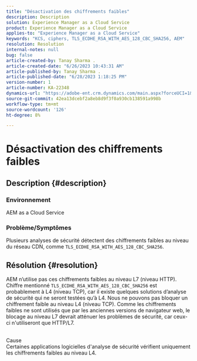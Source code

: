 ```yaml
---
title: "Désactivation des chiffrements faibles"
description: Description
solution: Experience Manager as a Cloud Service
product: Experience Manager as a Cloud Service
applies-to: "Experience Manager as a Cloud Service"
keywords: "KCS, ciphers, TLS_ECDHE_RSA_WITH_AES_128_CBC_SHA256, AEM"
resolution: Resolution
internal-notes: null
bug: false
article-created-by: Tanay Sharma .
article-created-date: "6/26/2023 10:43:31 AM"
article-published-by: Tanay Sharma .
article-published-date: "6/28/2023 1:18:25 PM"
version-number: 1
article-number: KA-22348
dynamics-url: "https://adobe-ent.crm.dynamics.com/main.aspx?forceUCI=1&pagetype=entityrecord&etn=knowledgearticle&id=5e242c46-0e14-ee11-8f6e-6045bd006295"
source-git-commit: 42ea13dcebf2a8eb8d9f3f0a930cb138591a998b
workflow-type: tm+mt
source-wordcount: '126'
ht-degree: 8%

---
```


# Désactivation des chiffrements faibles

## Description {#description}


### Environnement

AEM as a Cloud Service

### Problème/Symptômes

Plusieurs analyses de sécurité détectent des chiffrements faibles au niveau du réseau CDN, comme `TLS_ECDHE_RSA_WITH_AES_128_CBC_SHA256`.


## Résolution {#resolution}


AEM n’utilise pas ces chiffrements faibles au niveau L7 (niveau HTTP). Chiffre mentionné `TLS_ECDHE_RSA_WITH_AES_128_CBC_SHA256` est probablement à L4 (niveau TCP), car il existe quelques solutions d’analyse de sécurité qui ne seront testées qu’à L4. Nous ne pouvons pas bloquer un chiffrement faible au niveau L4 (niveau TCP). Comme les chiffrements faibles ne sont utilisés que par les anciennes versions de navigateur web, le blocage au niveau L7 devrait atténuer les problèmes de sécurité, car ceux-ci n&#39;utiliseront que HTTP/L7.


<br>Cause<br>
Certaines applications logicielles d&#39;analyse de sécurité vérifient uniquement les chiffrements faibles au niveau L4.

